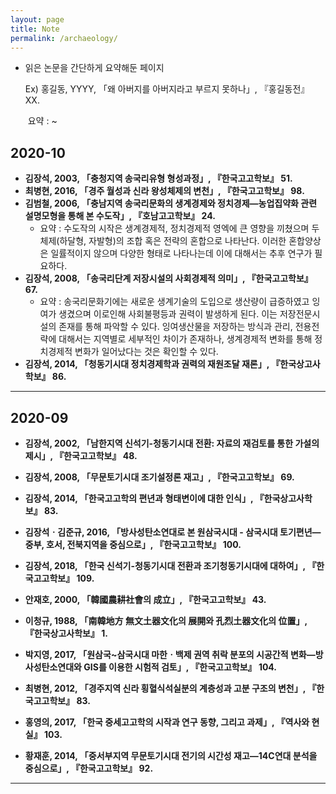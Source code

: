 ```yaml
---
layout: page
title: Note
permalink: /archaeology/
---
```


- 읽은 논문을 간단하게 요약해둔 페이지

  Ex) 홍길동, YYYY, 「왜 아버지를 아버지라고 부르지 못하나」, 『홍길동전』 XX.

  ​	요약 : ~

## 2020-10

- **김장석, 2003, 「충청지역 송국리유형 형성과정」, 『한국고고학보』 51.**
- **최병현, 2016, 「경주 월성과 신라 왕성체제의 변천」, 『한국고고학보』 98.**
- **김범철, 2006, 「충남지역 송국리문화의 생계경제와 정치경제—농업집약화 관련 설명모형을 통해 본 수도작」, 『호남고고학보』 24.** 
  - 요약 : 수도작의 시작은 생계경제적, 정치경제적 영엑에 큰 영향을 끼쳤으며 두 체제(하달형, 자발형)의 조합 혹은 전략의 혼합으로 나타난다. 이러한 혼합양상은 일률적이지 않으며 다양한 형태로 나타나는데 이에 대해서는 추후 연구가 필요하다.
- **김장석, 2008, 「송국리단계 저장시설의 사회경제적 의미」, 『한국고고학보』 67.**
  - 요약 : 송국리문화기에는 새로운 생계기술의 도입으로 생산량이 급증하였고 잉여가 생겼으며 이로인해 사회불평등과 권력이 발생하게 된다. 이는 저장전문시설의 존재를 통해 파악할 수 있다. 잉여생산물을 저장하는 방식과 관리, 전용전략에 대해서는 지역별로 세부적인 차이가 존재하나, 생계경제적 변화를 통해 정치경제적 변화가 일어났다는 것은 확인할 수 있다.
- **김장석, 2014, 「청동기시대 정치경제학과 권력의 재원조달 재론」, 『한국상고사학보』 86.**

------

## 2020-09

- **김장석, 2002, 「남한지역 신석기-청동기시대 전환: 자료의 재검토를 통한 가설의 제시」, 『한국고고학보』 48.**

- **김장석, 2008,  「무문토기시대 조기설정론 재고」, 『한국고고학보』 69.**

- **김장석, 2014, 「한국고고학의 편년과 형태변이에 대한 인식」, 『한국상고사학보』 83.**

- **김장석ㆍ김준규, 2016, 「방사성탄소연대로 본 원삼국시대 - 삼국시대 토기편년—중부, 호서, 전북지역을 중심으로」, 『한국고고학보』 100.**

- **김장석, 2018, 「한국 신석기-청동기시대 전환과 조기청동기시대에 대하여」, 『한국고고학보』 109.**

- **안재호, 2000, 「韓國農耕社會의 成立」, 『한국고고학보』 43.**

- **이청규, 1988, 「南韓地方 無文土器文化의 展開와 孔烈土器文化의 位置」, 『한국상고사학보』 1.**

- **박지영, 2017, 「원삼국~삼국시대 마한ㆍ백제 권역 취락 분포의 시공간적 변화—방사성탄소연대와 GIS를 이용한 시험적 검토」, 『한국고고학보』 104.**

- **최병현, 2012, 「경주지역 신라 횡혈식석실분의 계층성과 고분 구조의 변천」, 『한국고고학보』 83.**

- **홍영의, 2017, 「한국 중세고고학의 시작과 연구 동향, 그리고 과제」, 『역사와 현실』 103.**

- **황재훈, 2014, 「중서부지역 무문토기시대 전기의 시간성 재고—14C연대 분석을 중심으로」, 『한국고고학보』 92.**

------

